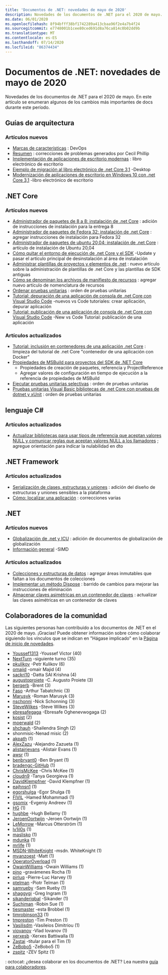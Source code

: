 ```yaml
---
title: 'Documentos de .NET: novedades de mayo de 2020'
description: Novedades de los documentos de .NET para el 2020 de mayo.
ms.date: 06/01/2020
ms.openlocfilehash: 8f94bfff38bf1742289a413cbaa96f2e4a7b4f24
ms.sourcegitcommit: e7748001b1cee80ced691d8a76ca814c0b02dd9b
ms.translationtype: MT
ms.contentlocale: es-ES
ms.lasthandoff: 07/14/2020
ms.locfileid: "86374434"
---
```

# <a name="net-docs-whats-new-for-may-2020"></a>Documentos de .NET: novedades de mayo de 2020

Novedades de los documentos de .NET para el 2020 de mayo. En este artículo se enumeran algunos de los cambios más importantes de docs durante este período.

## <a name="architecture-guides"></a>Guías de arquitectura

### <a name="new-articles"></a>Artículos nuevos

- [Marcas de características](../architecture/cloud-native/feature-flags.md) : DevOps
- [Resumen](../architecture/cloud-native/summary.md) : correcciones de problemas generados por Cecil Phillip
- [Implementación de aplicaciones de escritorio modernas](../architecture/modernize-desktop/deploy-modern-applications.md) : libro electrónico de escritorio
- [Ejemplo de migración al libro electrónico de .net Core 3,1](../architecture/modernize-desktop/example-migration-core.md) -Desktop
- [Modernización de aplicaciones de escritorio en Windows 10 con .net Core 3,1](../architecture/modernize-desktop/index.md) -libro electrónico de escritorio

## <a name="net-core"></a>.NET Core

### <a name="new-articles"></a>Artículos nuevos

- [Administrador de paquetes de 8 a 8: instalación de .net Core](../core/install/linux-package-manager-centos8.md) : adición de instrucciones de instalación para la entrega 8
- [Administrador de paquetes de Fedora 32: instalación de .net Core](../core/install/linux-package-manager-fedora32.md) : agregar instrucciones de instalación para Fedora 32
- [Administrador de paquetes de ubuntu 20,04: instalación de .net Core](../core/install/linux-package-manager-ubuntu-2004.md) : artículo de instalación de Ubuntu 20,04
- [Cómo quitar el entorno de ejecución de .net Core y el SDK](../core/install/remove-runtime-sdk-versions.md) -Update y pasar el artículo principal de desinstalación al área de instalación
- [Administrar plantillas de proyectos y elementos de .net](../core/install/templates.md) : nuevo artículo sobre la administración de plantillas de .net Core y las plantillas de SDK antiguas
- [Cómo se denominan los archivos de manifiesto de recursos](../core/resources/manifest-file-names.md) : agregar nuevo artículo de nomenclatura de recursos
- [Ordenar pruebas unitarias](../core/testing/order-unit-tests.md) : orden de pruebas unitarias
- [Tutorial: depuración de una aplicación de consola de .net Core con Visual Studio Code](../core/tutorials/debugging-with-visual-studio-code.md) -nuevos vs Code tutoriales: crear aplicación, depurar aplicación
- [Tutorial: publicación de una aplicación de consola de .net Core con Visual Studio Code](../core/tutorials/publishing-with-visual-studio-code.md) -New vs Code Tutorial: publicación de una aplicación

### <a name="updated-articles"></a>Artículos actualizados

- [Tutorial: inclusión en contenedores de una aplicación .net Core](../core/docker/build-container.md) : limpieza del tutorial de .net Core "contenedor de una aplicación con Docker"
- [Propiedades de MSBuild para proyectos del SDK de .NET Core](../core/project-sdk/msbuild-props.md)
  - Propiedades de creación de paquetes, referencia y ProjectReference
  - Agregar valores de configuración en tiempo de ejecución a la referencia de propiedades de MSBuild
- [Ejecutar pruebas unitarias selectivas](../core/testing/selective-unit-tests.md) : orden de pruebas unitarias
- [Pruebas unitarias Visual Basic bibliotecas de .net Core con pruebas de dotnet y xUnit](../core/testing/unit-testing-visual-basic-with-dotnet-test.md) : orden de pruebas unitarias

## <a name="c-language"></a>lenguaje C#

### <a name="updated-articles"></a>Artículos actualizados

- [Actualizar bibliotecas para usar tipos de referencia que aceptan valores NULL y comunicar reglas que aceptan valores NULL a los llamadores](../csharp/nullable-migration-strategies.md) ; agregue orientación para indicar la nulabilidad en dto

## <a name="net-framework"></a>.NET Framework

### <a name="updated-articles"></a>Artículos actualizados

- [Serialización de clases, estructuras y uniones](../framework/interop/marshaling-classes-structures-and-unions.md) : adición del diseño de estructuras y uniones sensibles a la plataforma
- [Cómo: localizar una aplicación](../framework/wpf/advanced/how-to-localize-an-application.md) : correcciones varias

## <a name="net"></a>.NET

### <a name="new-articles"></a>Artículos nuevos

- [Globalización de .net y ICU](../standard/globalization-localization/globalization-icu.md) : adición de documentos de globalización de globalización
- [Información general](../standard/simd.md) -SIMD

### <a name="updated-articles"></a>Artículos actualizados

- [Colecciones y estructuras de datos](../standard/collections/index.md) : agregar áreas inmutables que faltan a los documentos de colecciones
- [Implementar un método Dispose](../standard/garbage-collection/implementing-dispose.md) : barrido de cambios para mejorar las instrucciones de eliminación
- [Almacenar claves asimétricas en un contenedor de claves](../standard/security/how-to-store-asymmetric-keys-in-a-key-container.md) : actualizar las claves asimétricas en un contenedor de claves

## <a name="community-contributors"></a>Colaboradores de la comunidad

Las siguientes personas han contribuido a los documentos de .NET en el 2020 de mayo. ¡Gracias! Puede obtener información sobre cómo colaborar siguiendo los vínculos que se indican en "Hágase implicado" en la [Página de inicio de novedades](index.yml).

- [Youssef1313](https://github.com/Youssef1313) -Youssef Victor (40)
- [NextTurn](https://github.com/NextTurn) -siguiente turno (35)
- [pkulikov](https://github.com/pkulikov) -Petr Kulikov (6)
- [omajid](https://github.com/omajid) -omair Majid (4)
- [sackri10](https://github.com/sackri10) -Datta SAI Krishna (4)
- [augustoproiete](https://github.com/augustoproiete) -C. Augusto Proiete (3)
- [bergerb](https://github.com/bergerb) -Brent (3)
- [Faso](https://github.com/faso) -Arthur Tabatchnic (3)
- [Marusyk](https://github.com/Marusyk) -Roman Marusyk (3)
- [nschonni](https://github.com/nschonni) -Nick Schonning (3)
- [SteveWilkes](https://github.com/SteveWilkes) -Steve Wilkes (3)
- [ebresafegaga](https://github.com/ebresafegaga) -Ebresafe Oghenevwogaga (2)
- [kosist](https://github.com/kosist) (2)
- [moerwald](https://github.com/moerwald) (2)
- [shchauh](https://github.com/shchauh) -Shailendra Singh (2)
- shonmisic-Nenad misic (2)
- [akpath](https://github.com/akpath) (1)
- [AlexZazu](https://github.com/AlexZazu) -Alejandro Zazueta (1)
- [alistairjevans](https://github.com/alistairjevans) -Alistair Evans (1)
- [awsr](https://github.com/awsr) (1)
- [benbryant0](https://github.com/benbryant0) -Ben Bryant (1)
- [bradengc-GitHub](https://github.com/bradengc-github) (1)
- [ChrisMcKee](https://github.com/ChrisMcKee) -Chris McKee (1)
- [cloudn9](https://github.com/cloudn9) -Tanya Georgieva (1)
- [DavidKlempfner](https://github.com/DavidKlempfner) -David Klempfner (1)
- [eajhnsn1](https://github.com/eajhnsn1) (1)
- [egorshulga](https://github.com/egorshulga) -Egor Shulga (1)
- [FIVIL](https://github.com/FIVIL) -Hamed Mohammadi (1)
- [gsomix](https://github.com/gsomix) -Evgeniy Andreev (1)
- [HG](https://github.com/hg) (1)
- [hughbe](https://github.com/hughbe) -Hugh Bellamy (1)
- [JeroenOortwijn](https://github.com/JeroenOortwijn) -Jeroen Oortwijn (1)
- [LeMorrow](https://github.com/LeMorrow) -Marcus Otterström (1)
- [lv1il0s](https://github.com/lv1il0s) (1)
- [maslisko](https://github.com/maslisko) (1)
- [mdunka](https://github.com/mdunka) (1)
- [mrlife](https://github.com/mrlife) (1)
- [MSDN-WhiteKnight](https://github.com/MSDN-WhiteKnight) -msdn. WhiteKnight (1)
- [mvanzoest](https://github.com/mvanzoest) -Matt (1)
- [OperatorOverload](https://github.com/OperatorOverload) (1)
- [OwainWilliams](https://github.com/OwainWilliams) -Owain Williams (1)
- [pino](https://github.com/pino) -gravámenes Rocha (1)
- [pirluq](https://github.com/pirluq) -Pierre-Luc Harvey (1)
- [ptelman](https://github.com/ptelman) -Piotr Telman (1)
- [samrueby](https://github.com/samrueby) -Sam Rueby (1)
- [shaggygi](https://github.com/shaggygi) -Greg Ingram (1)
- [sikanderiqbal](https://github.com/sikanderiqbal) -Sikander (1)
- [Suchiman](https://github.com/Suchiman) -Robin Sue (1)
- [tiesmaster](https://github.com/tiesmaster) -esta Brobbel (1)
- [timrobinson33](https://github.com/timrobinson33) (1)
- [tmpreston](https://github.com/tmpreston) -Tim Preston (1)
- [Vasilisdm](https://github.com/Vasilisdm) -Vasileios Dimitriou (1)
- [viovanov](https://github.com/viovanov) -Vlad Iovanov (1)
- [xerxesb](https://github.com/xerxesb) -Xerxes Battiwalla (1)
- [Zastai](https://github.com/Zastai) -titular para el Tim (1)
- [ZeBobo5](https://github.com/ZeBobo5) -ZeBobo5 (1)
- [zspitz](https://github.com/zspitz) -ZEV Spitz (1)

: octocat: ¿desea colaborar en los documentos de .NET? Lea nuestra [guía para colaboradores](https://docs.microsoft.com/contribute/dotnet/dotnet-contribute).
